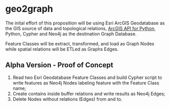 ---
---
# geo2graph

The inital effort of this proposition will be using Esri ArcGIS Geodatabase as the GIS source of data and topological relations,  [ArcGIS API for Python](https://developers.arcgis.com/python/), Python, Cypher and Neo4j as the destination Graph Database.

Feature Classes will be extract, transformed, and load as Graph Nodes while spatial relations will be ETLed as Graphs Edges.

## Alpha Version - Proof of Concept
1. Read two Esri Geodatabase Feature Classes and build Cypher script to write features as Neo4j Nodes labeling feature with the Feature Class name;
1. Create contains inside buffer relations and write results as Neo4j Edges;
1. Delete Nodes without relations (Edges) from and to.
